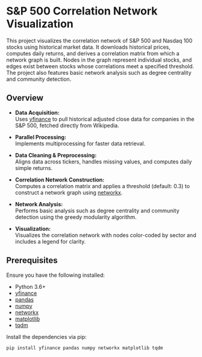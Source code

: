 # S&P 500 Correlation Network Visualization

This project visualizes the correlation network of S&P 500 and Nasdaq 100 stocks using historical market data. It downloads historical prices, computes daily returns, and derives a correlation matrix from which a network graph is built. Nodes in the graph represent individual stocks, and edges exist between stocks whose correlations meet a specified threshold. The project also features basic network analysis such as degree centrality and community detection.

## Overview

- **Data Acquisition:**  
  Uses [yfinance](https://pypi.org/project/yfinance/) to pull historical adjusted close data for companies in the S&P 500, fetched directly from Wikipedia.

- **Parallel Processing:**  
  Implements multiprocessing for faster data retrieval.

- **Data Cleaning & Preprocessing:**  
  Aligns data across tickers, handles missing values, and computes daily simple returns.

- **Correlation Network Construction:**  
  Computes a correlation matrix and applies a threshold (default: 0.3) to construct a network graph using [networkx](https://networkx.github.io/).

- **Network Analysis:**  
  Performs basic analysis such as degree centrality and community detection using the greedy modularity algorithm.

- **Visualization:**  
  Visualizes the correlation network with nodes color-coded by sector and includes a legend for clarity.

## Prerequisites

Ensure you have the following installed:

- Python 3.6+
- [yfinance](https://pypi.org/project/yfinance/)
- [pandas](https://pandas.pydata.org/)
- [numpy](https://numpy.org/)
- [networkx](https://networkx.github.io/)
- [matplotlib](https://matplotlib.org/)
- [tqdm](https://github.com/tqdm/tqdm)

Install the dependencies via pip:

```bash
pip install yfinance pandas numpy networkx matplotlib tqdm
